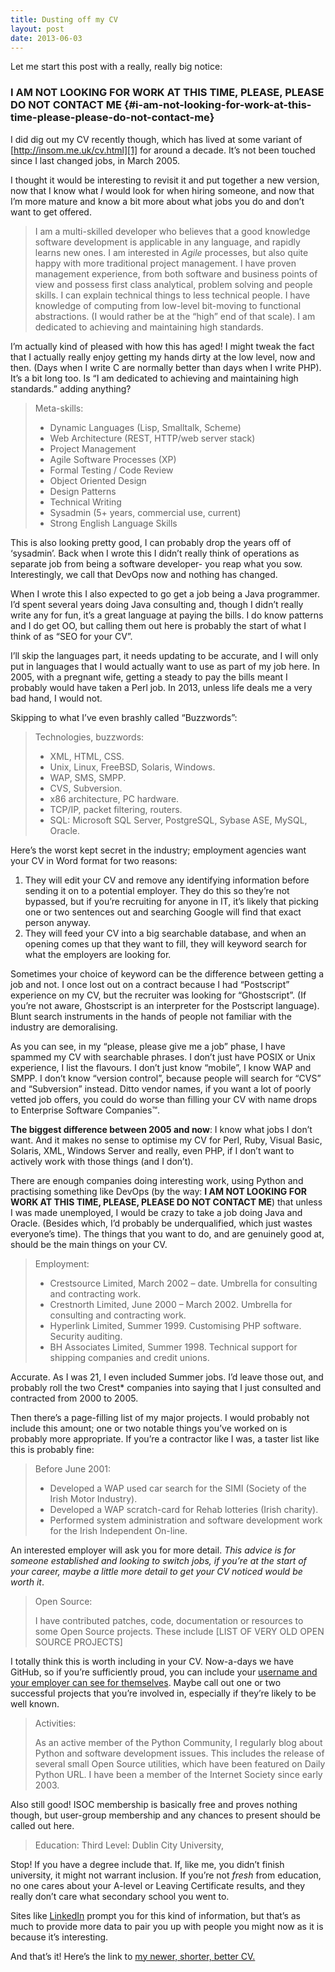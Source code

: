 ```yaml
---
title: Dusting off my CV
layout: post
date: 2013-06-03
---
```

Let me start this post with a really, really big notice:

### I AM NOT LOOKING FOR WORK AT THIS TIME, PLEASE, PLEASE DO NOT CONTACT ME {#i-am-not-looking-for-work-at-this-time-please-please-do-not-contact-me}

I did dig out my CV recently though, which has lived at some variant of [http://insom.me.uk/cv.html][1] for around a decade. It&rsquo;s not been touched since I last changed jobs, in March 2005.

I thought it would be interesting to revisit it and put together a new version, now that I know what _I_ would look for when hiring someone, and now that I&rsquo;m more mature and know a bit more about what jobs you do and don&rsquo;t want to get offered.

> I am a multi-skilled developer who believes that a good knowledge software development is applicable in any language, and rapidly learns new ones. I am interested in _Agile_ processes, but also quite happy with more traditional project management. I have proven management experience, from both software and business points of view and possess first class analytical, problem solving and people skills. I can explain technical things to less technical people. I have knowledge of computing from low-level bit-moving to functional abstractions. (I would rather be at the &ldquo;high&rdquo; end of that scale). I am dedicated to achieving and maintaining high standards.

I&rsquo;m actually kind of pleased with how this has aged! I might tweak the fact that I actually really enjoy getting my hands dirty at the low level, now and then. (Days when I write C are normally better than days when I write PHP). It&rsquo;s a bit long too. Is &ldquo;I am dedicated to achieving and maintaining high standards.&rdquo; adding anything?

> Meta-skills:
>
>   * Dynamic Languages (Lisp, Smalltalk, Scheme)
>   * Web Architecture (REST, HTTP/web server stack)
>   * Project Management
>   * Agile Software Processes (XP)
>   * Formal Testing / Code Review
>   * Object Oriented Design
>   * Design Patterns
>   * Technical Writing
>   * Sysadmin (5+ years, commercial use, current)
>   * Strong English Language Skills

This is also looking pretty good, I can probably drop the years off of &lsquo;sysadmin&rsquo;. Back when I wrote this I didn&rsquo;t really think of operations as separate job from being a software developer- you reap what you sow. Interestingly, we call that DevOps now and nothing has changed.

When I wrote this I also expected to go get a job being a Java programmer. I&rsquo;d spent several years doing Java consulting and, though I didn&rsquo;t really write any for fun, it&rsquo;s a great language at paying the bills. I do know patterns and I do get OO, but calling them out here is probably the start of what I think of as &ldquo;SEO for your CV&rdquo;.

I&rsquo;ll skip the languages part, it needs updating to be accurate, and I will only put in languages that I would actually want to use as part of my job here. In 2005, with a pregnant wife, getting a steady to pay the bills meant I probably would have taken a Perl job. In 2013, unless life deals me a very bad hand, I would not.

Skipping to what I&rsquo;ve even brashly called &ldquo;Buzzwords&rdquo;:

> Technologies, buzzwords:
>
>   * XML, HTML, CSS.
>   * Unix, Linux, FreeBSD, Solaris, Windows.
>   * WAP, SMS, SMPP.
>   * CVS, Subversion.
>   * x86 architecture, PC hardware.
>   * TCP/IP, packet filtering, routers.
>   * SQL: Microsoft SQL Server, PostgreSQL, Sybase ASE, MySQL, Oracle.

Here&rsquo;s the worst kept secret in the industry; employment agencies want your CV in Word format for two reasons:

  1. They will edit your CV and remove any identifying information before sending it on to a potential employer. They do this so they&rsquo;re not bypassed, but if you&rsquo;re recruiting for anyone in IT, it&rsquo;s likely that picking one or two sentences out and searching Google will find that exact person anyway.
  2. They will feed your CV into a big searchable database, and when an opening comes up that they want to fill, they will keyword search for what the employers are looking for.

Sometimes your choice of keyword can be the difference between getting a job and not. I once lost out on a contract because I had &ldquo;Postscript&rdquo; experience on my CV, but the recruiter was looking for &ldquo;Ghostscript&rdquo;. (If you&rsquo;re not aware, Ghostscript is an interpreter for the Postscript language). Blunt search instruments in the hands of people not familiar with the industry are demoralising.

As you can see, in my &ldquo;please, please give me a job&rdquo; phase, I have spammed my CV with searchable phrases. I don&rsquo;t just have POSIX or Unix experience, I list the flavours. I don&rsquo;t just know &ldquo;mobile&rdquo;, I know WAP and SMPP. I don&rsquo;t know &ldquo;version control&rdquo;, because people will search for &ldquo;CVS&rdquo; and &ldquo;Subversion&rdquo; instead. Ditto vendor names, if you want a lot of poorly vetted job offers, you could do worse than filling your CV with name drops to Enterprise Software Companies&trade;.

**The biggest difference between 2005 and now**: I know what jobs I don&rsquo;t want. And it makes no sense to optimise my CV for Perl, Ruby, Visual Basic, Solaris, XML, Windows Server and really, even PHP, if I don&rsquo;t want to actively work with those things (and I don&rsquo;t).

There are enough companies doing interesting work, using Python and practising something like DevOps (by the way: **I AM NOT LOOKING FOR WORK AT THIS TIME, PLEASE, PLEASE DO NOT CONTACT ME**) that unless I was made unemployed, I would be crazy to take a job doing Java and Oracle. (Besides which, I&rsquo;d probably be underqualified, which just wastes everyone&rsquo;s time). The things that you want to do, and are genuinely good at, should be the main things on your CV.

> Employment:
>
>   * Crestsource Limited, March 2002 &#8211; date. Umbrella for consulting and contracting work.
>   * Crestnorth Limited, June 2000 &#8211; March 2002. Umbrella for consulting and contracting work.
>   * Hyperlink Limited, Summer 1999. Customising PHP software. Security auditing.
>   * BH Associates Limited, Summer 1998. Technical support for shipping companies and credit unions.

Accurate. As I was 21, I even included Summer jobs. I&rsquo;d leave those out, and probably roll the two Crest* companies into saying that I just consulted and contracted from 2000 to 2005.

Then there&rsquo;s a page-filling list of my major projects. I would probably not include this amount; one or two notable things you&rsquo;ve worked on is probably more appropriate. If you&rsquo;re a contractor like I was, a taster list like this is probably fine:

> Before June 2001:
>
>   * Developed a WAP used car search for the SIMI (Society of the Irish Motor Industry).
>   * Developed a WAP scratch-card for Rehab lotteries (Irish charity).
>   * Performed system administration and software development work for the Irish Independent On-line.

An interested employer will ask you for more detail. _This advice is for someone established and looking to switch jobs, if you&rsquo;re at the start of your career, maybe a little more detail to get your CV noticed would be worth it_.

> Open Source:
>
> I have contributed patches, code, documentation or resources to some Open Source projects. These include [LIST OF VERY OLD OPEN SOURCE PROJECTS]

I totally think this is worth including in your CV. Now-a-days we have GitHub, so if you&rsquo;re sufficiently proud, you can include your [username and your employer can see for themselves][2]. Maybe call out one or two successful projects that you&rsquo;re involved in, especially if they&rsquo;re likely to be well known.

> Activities:
>
> As an active member of the Python Community, I regularly blog about Python and software development issues. This includes the release of several small Open Source utilities, which have been featured on Daily Python URL. I have been a member of the Internet Society since early 2003.

Also still good! ISOC membership is basically free and proves nothing though, but user-group membership and any chances to present should be called out here.

> Education: Third Level: Dublin City University,

Stop! If you have a degree include that. If, like me, you didn&rsquo;t finish university, it might not warrant inclusion. If you&rsquo;re not _fresh_ from education, no one cares about your A-level or Leaving Certificate results, and they really don&rsquo;t care what secondary school you went to.

Sites like [LinkedIn][3] prompt you for this kind of information, but that&rsquo;s as much to provide more data to pair you up with people you might now as it is because it&rsquo;s interesting.

And that&rsquo;s it! Here&rsquo;s the link to [my newer, shorter, better CV.][4]

 [1]: https://f.insom.me.uk/cv.html
 [2]: https://github.com/insom
 [3]: uk.linkedin.com/in/aaronwbrady
 [4]: https://f.insom.me.uk/newcv.html


